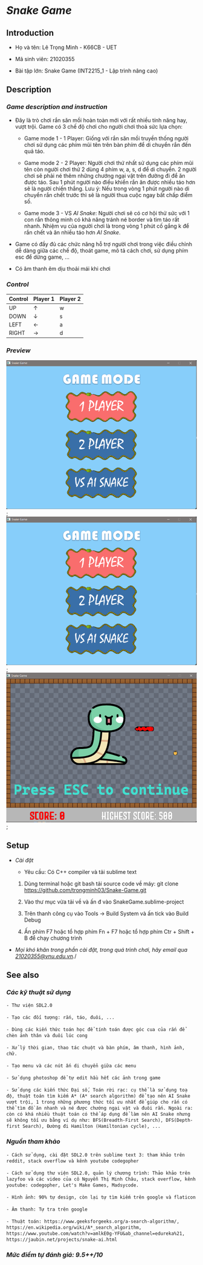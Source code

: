 # ***Snake Game*** 

## **Introduction** 

+ Họ và tên: Lê Trọng Minh - K66CB - UET

+ Mã sinh viên: 21020355 

+ Bài tập lớn: Snake Game (INT2215_1 - Lập trình nâng cao) 

## **Description** 

### *Game description and instruction* 

- Đây là trò chơi rắn săn mồi hoàn toàn mới với rất nhiều tính năng hay, vượt trội. Game có 3 chế độ chơi cho người chơi thoả sức lựa chọn: 

    + Game mode 1 - 1 Player: Giống với rắn săn mồi truyền thống người chơi sử dụng các phím mũi tên trên bàn phím để di chuyển rắn đến quả táo. 

    + Game mode 2 - 2 Player: Người chơi thứ nhất sử dụng các phím mũi tên còn người chơi thứ 2 dùng 4 phím w, a, s, d để di chuyển. 2 người chơi 
    sẽ phải né thêm những chướng ngại vật trên đường đi để ăn được táo. Sau 1 phút người nào điều khiển rắn ăn được nhiều táo hơn sẽ là người chiến thắng. Lưu ý: Nếu trong vòng 1 phút người nào di chuyển rắn chết trước thì sẽ là người thua cuộc ngay bất chấp điểm số. 

    + Game mode 3 - VS *AI Snake*: Người chơi sẽ có cơ hội thử sức với 1 con rắn thông minh có khả năng tránh né border và tìm táo rất nhanh. Nhiệm vụ của người chơi là trong vòng 1 phút cố gắng k để rắn chết và ăn nhiều táo hơn *AI Snake*. 

- Game có đầy đủ các chức năng hỗ trợ người chơi trong việc điều chỉnh dễ dàng giữa các chế độ, thoát game, mô tả cách chơi, sử dụng phím esc để dừng game, ... 
- Có âm thanh êm dịu thoải mái khi chơi

### *Control* 

| Control | Player 1 | Player 2 | 
|---------|----------|----------|
| UP      |     ↑    |     w    |
| DOWN    |     ↓    |     s    |
| LEFT    |     ←    |     a    |
| RIGHT   |     →    |     d    | 

### *Preview* 

![](res/demo%20image/gamemode_demo.png); 
![](res/demo%20image/gamemode_demo.png); 
![](res/demo%20image/gameplay_demo.png); 

## **Setup** 

- *Cài đặt* 
    + Yêu cầu: Có C++ compiler và tải sublime text 

    1. Dùng terminal hoặc git bash tải source code về máy: git clone https://github.com/trongminh03/Snake-Game.git 

    2. Vào thư mục vừa tải về và ấn đ vào SnakeGame.sublime-project

    3. Trên thanh công cụ vào Tools → Build System và ấn tick vào Build Debug

    4. Ấn phím F7 hoặc tổ hợp phím Fn + F7 hoặc tổ hợp phím Ctr + Shift + B để chạy chương trình 

- *Mọi khó khăn trong phần cài đặt, trong quá trình chơi, hãy email qua 21020355@vnu.edu.vn.*/ 

## **See also**  

### *Các kỹ thuật sử dụng*  
    - Thư viện SDL2.0

    - Tạo các đối tượng: rắn, táo, đuôi, ... 

    - Dùng các kiến thức toán học để tính toán được góc cua của rắn để chèn ảnh thân và đuôi lúc cong 

    - Xử lý thời gian, thao tác chuột và bàn phím, âm thanh, hình ảnh, chữ. 

    - Tạo menu và các nút ấn di chuyển giữa các menu 

    - Sử dụng photoshop để tự edit hầu hết các ảnh trong game

    - Sử dụng các kiến thức Đại số, Toán rời rạc: cụ thể là sử dụng toạ độ, thuật toán tìm kiếm A* (A* search algorithm) để tạo nên AI Snake vượt trội, 1 trong những phương thức tối ưu nhất để giúp cho rắn có thể tìm đồ ăn nhanh và né được chướng ngại vật và đuôi rắn. Ngoài ra: còn có khá nhiều thuật toán có thể áp dụng để làm nên AI Snake nhưng sẽ không tối ưu bằng ví dụ như: BFS(Breadth-First Search), DFS(Depth-first Search), Đường đi Hamilton (Hamiltonian cycle), ... 

### *Nguồn tham khảo* 
    - Cách sử dụng, cài đặt SDL2.0 trên sublime text 3: tham khảo trên reddit, stack overflow và kênh youtube codegopher 

    - Cách sử dụng thư viện SDL2.0, quản lý chương trình: Thảo khảo trên lazyfoo và các video của cô Nguyễn Thị Minh Châu, stack overflow, kênh youtube: codegopher, Let's Make Games, Madsycode. 

    - Hình ảnh: 90% tự design, còn lại tự tìm kiếm trên google và flaticon 

    - Âm thanh: Tự tra trên google 

    - Thuật toán: https://www.geeksforgeeks.org/a-search-algorithm/, https://en.wikipedia.org/wiki/A*_search_algorithm, https://www.youtube.com/watch?v=amlkE0g-YFU&ab_channel=edureka%21, https://jaubin.net/projects/snake-ai.html

### *Mức điểm tự đánh giá: 9.5++/10* 





